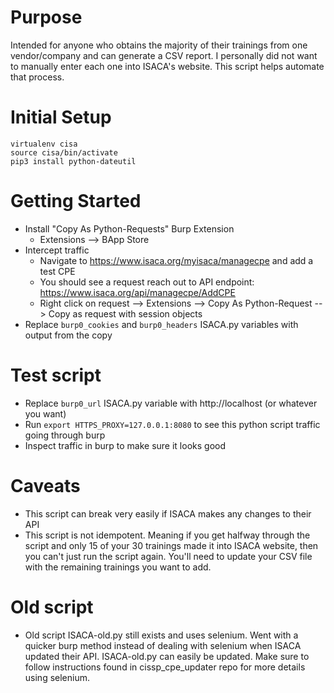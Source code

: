 # Purpose
Intended for anyone who obtains the majority of their trainings from one vendor/company and can generate a CSV report. I personally did not want to manually enter each one into ISACA's website. This script helps automate that process.
# Initial Setup
```
virtualenv cisa
source cisa/bin/activate
pip3 install python-dateutil
```

# Getting Started
- Install "Copy As Python-Requests" Burp Extension
    - Extensions --> BApp Store
- Intercept traffic
    - Navigate to https://www.isaca.org/myisaca/managecpe and add a test CPE
    - You should see a request reach out to API endpoint: https://www.isaca.org/api/managecpe/AddCPE
    - Right click on request --> Extensions --> Copy As Python-Request --> Copy as request with session objects
- Replace `burp0_cookies` and `burp0_headers` ISACA.py variables with output from the copy

# Test script
- Replace `burp0_url` ISACA.py variable with http://localhost (or whatever you want)
- Run `export HTTPS_PROXY=127.0.0.1:8080` to see this python script traffic going through burp
- Inspect traffic in burp to make sure it looks good

# Caveats
- This script can break very easily if ISACA makes any changes to their API
- This script is not idempotent. Meaning if you get halfway through the script and only 15 of your 30 trainings made it into ISACA website, then you can't just run the script again. You'll need to update your CSV file with the remaining trainings you want to add.

# Old script
- Old script ISACA-old.py still exists and uses selenium. Went with a quicker burp method instead of dealing with selenium when ISACA updated their API. ISACA-old.py can easily be updated. Make sure to follow instructions found in cissp_cpe_updater repo for more details using selenium.
